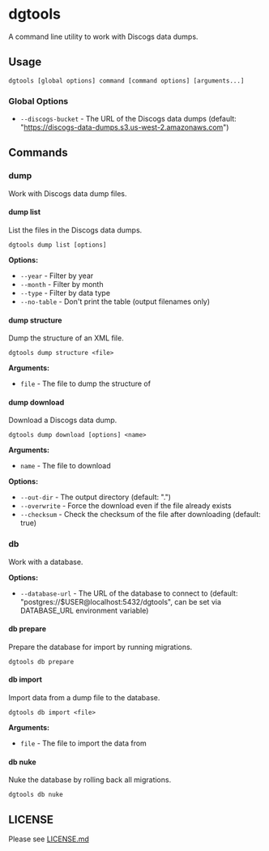 # dgtools

A command line utility to work with Discogs data dumps.

## Usage

```
dgtools [global options] command [command options] [arguments...]
```

### Global Options

- `--discogs-bucket` - The URL of the Discogs data dumps (default: "https://discogs-data-dumps.s3.us-west-2.amazonaws.com")

## Commands

### dump

Work with Discogs data dump files.

#### dump list

List the files in the Discogs data dumps.

```
dgtools dump list [options]
```

**Options:**
- `--year` - Filter by year
- `--month` - Filter by month  
- `--type` - Filter by data type
- `--no-table` - Don't print the table (output filenames only)

#### dump structure

Dump the structure of an XML file.

```
dgtools dump structure <file>
```

**Arguments:**
- `file` - The file to dump the structure of

#### dump download

Download a Discogs data dump.

```
dgtools dump download [options] <name>
```

**Arguments:**
- `name` - The file to download

**Options:**
- `--out-dir` - The output directory (default: ".")
- `--overwrite` - Force the download even if the file already exists
- `--checksum` - Check the checksum of the file after downloading (default: true)

### db

Work with a database.

**Options:**
- `--database-url` - The URL of the database to connect to (default: "postgres://$USER@localhost:5432/dgtools", can be set via DATABASE_URL environment variable)

#### db prepare

Prepare the database for import by running migrations.

```
dgtools db prepare
```

#### db import

Import data from a dump file to the database.

```
dgtools db import <file>
```

**Arguments:**
- `file` - The file to import the data from

#### db nuke

Nuke the database by rolling back all migrations.

```
dgtools db nuke
```

## LICENSE

Please see [LICENSE.md](LICENSE.md)
